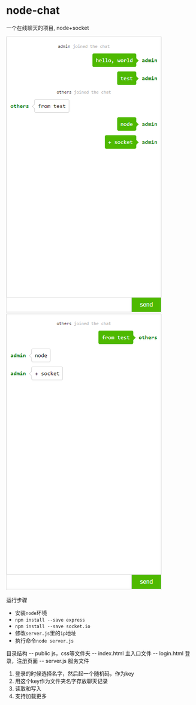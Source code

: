 # node-chat
一个在线聊天的项目, node+socket

![在线聊天](./public/imgs/1.png)
![在线聊天](./public/imgs/2.png)

运行步骤
- 安装`node`环境
- `npm install --save express`
- `npm install --save socket.io`
- 修改`server.js`里的`ip`地址
- 执行命令`node server.js`

目录结构
-- public  js，css等文件夹
-- index.html  主入口文件
-- login.html  登录，注册页面
-- server.js  服务文件


1. 登录的时候选择名字，然后起一个随机码，作为key
2. 用这个key作为文件夹名字存放聊天记录
3. 读取和写入
4. 支持加载更多
